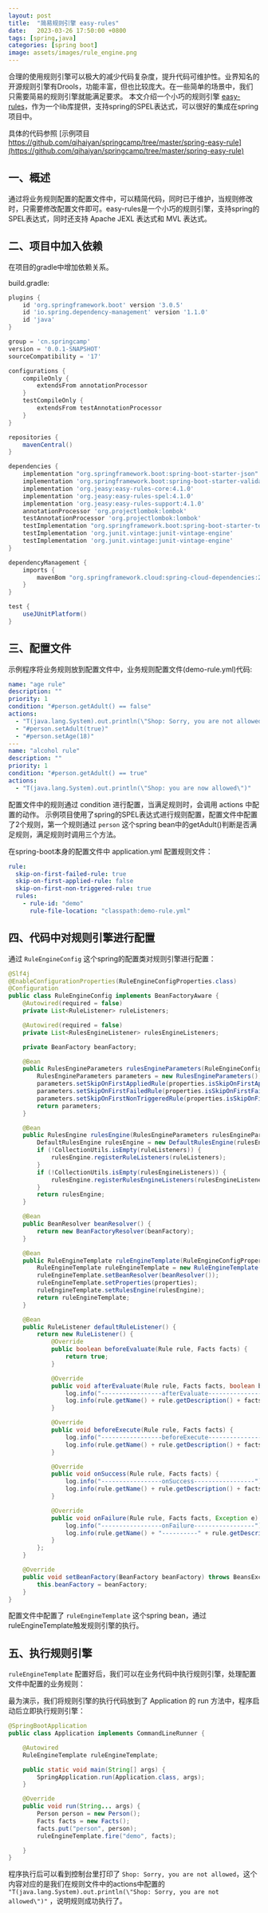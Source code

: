 ```yaml
---
layout: post
title:  "简易规则引擎 easy-rules"
date:   2023-03-26 17:50:00 +0800
tags: [spring,java]
categories: [spring boot]
image: assets/images/rule_engine.png
---
```


合理的使用规则引擎可以极大的减少代码复杂度，提升代码可维护性。业界知名的开源规则引擎有Drools，功能丰富，但也比较庞大。在一些简单的场景中，我们只需要简易的规则引擎就能满足要求。
本文介绍一个小巧的规则引擎 [easy-rules](https://github.com/j-easy/easy-rules)，作为一个lib库提供，支持spring的SPEL表达式，可以很好的集成在spring项目中。

具体的代码参照 [示例项目 https://github.com/qihaiyan/springcamp/tree/master/spring-easy-rule](https://github.com/qihaiyan/springcamp/tree/master/spring-easy-rule)

## 一、概述

通过将业务规则配置的配置文件中，可以精简代码，同时已于维护，当规则修改时，只需要修改配置文件即可。easy-rules是一个小巧的规则引擎，支持spring的SPEL表达式，同时还支持 Apache JEXL 表达式和 MVL 表达式。

## 二、项目中加入依赖

在项目的gradle中增加依赖关系。

build.gradle:

``` groovy
plugins {
    id 'org.springframework.boot' version '3.0.5'
    id 'io.spring.dependency-management' version '1.1.0'
    id 'java'
}

group = 'cn.springcamp'
version = '0.0.1-SNAPSHOT'
sourceCompatibility = '17'

configurations {
    compileOnly {
        extendsFrom annotationProcessor
    }
    testCompileOnly {
        extendsFrom testAnnotationProcessor
    }
}

repositories {
    mavenCentral()
}

dependencies {
    implementation "org.springframework.boot:spring-boot-starter-json"
    implementation 'org.springframework.boot:spring-boot-starter-validation'
    implementation 'org.jeasy:easy-rules-core:4.1.0'
    implementation 'org.jeasy:easy-rules-spel:4.1.0'
    implementation 'org.jeasy:easy-rules-support:4.1.0'
    annotationProcessor 'org.projectlombok:lombok'
    testAnnotationProcessor 'org.projectlombok:lombok'
    testImplementation "org.springframework.boot:spring-boot-starter-test"
    testImplementation 'org.junit.vintage:junit-vintage-engine'
    testImplementation 'org.junit.vintage:junit-vintage-engine'
}

dependencyManagement {
    imports {
        mavenBom "org.springframework.cloud:spring-cloud-dependencies:2022.0.1"
    }
}

test {
    useJUnitPlatform()
}
```

## 三、配置文件

示例程序将业务规则放到配置文件中，业务规则配置文件(demo-rule.yml)代码:

``` yml
name: "age rule"
description: ""
priority: 1
condition: "#person.getAdult() == false"
actions:
  - "T(java.lang.System).out.println(\"Shop: Sorry, you are not allowed\")"
  - "#person.setAdult(true)"
  - "#person.setAge(18)"
---
name: "alcohol rule"
description: ""
priority: 1
condition: "#person.getAdult() == true"
actions:
  - "T(java.lang.System).out.println(\"Shop: you are now allowed\")"
```

配置文件中的规则通过 condition 进行配置，当满足规则时，会调用 actions 中配置的动作。
示例项目使用了spring的SPEL表达式进行规则配置，配置文件中配置了2个规则，第一个规则通过 ```person``` 这个spring bean中的getAdult()判断是否满足规则，满足规则时调用三个方法。

在spring-boot本身的配置文件中 application.yml 配置规则文件：

``` yml
rule:
  skip-on-first-failed-rule: true
  skip-on-first-applied-rule: false
  skip-on-first-non-triggered-rule: true
  rules:
    - rule-id: "demo"
      rule-file-location: "classpath:demo-rule.yml"
```

## 四、代码中对规则引擎进行配置

通过 ```RuleEngineConfig``` 这个spring的配置类对规则引擎进行配置：

```java
@Slf4j
@EnableConfigurationProperties(RuleEngineConfigProperties.class)
@Configuration
public class RuleEngineConfig implements BeanFactoryAware {
    @Autowired(required = false)
    private List<RuleListener> ruleListeners;

    @Autowired(required = false)
    private List<RulesEngineListener> rulesEngineListeners;

    private BeanFactory beanFactory;

    @Bean
    public RulesEngineParameters rulesEngineParameters(RuleEngineConfigProperties properties) {
        RulesEngineParameters parameters = new RulesEngineParameters();
        parameters.setSkipOnFirstAppliedRule(properties.isSkipOnFirstAppliedRule());
        parameters.setSkipOnFirstFailedRule(properties.isSkipOnFirstFailedRule());
        parameters.setSkipOnFirstNonTriggeredRule(properties.isSkipOnFirstNonTriggeredRule());
        return parameters;
    }

    @Bean
    public RulesEngine rulesEngine(RulesEngineParameters rulesEngineParameters) {
        DefaultRulesEngine rulesEngine = new DefaultRulesEngine(rulesEngineParameters);
        if (!CollectionUtils.isEmpty(ruleListeners)) {
            rulesEngine.registerRuleListeners(ruleListeners);
        }
        if (!CollectionUtils.isEmpty(rulesEngineListeners)) {
            rulesEngine.registerRulesEngineListeners(rulesEngineListeners);
        }
        return rulesEngine;
    }

    @Bean
    public BeanResolver beanResolver() {
        return new BeanFactoryResolver(beanFactory);
    }

    @Bean
    public RuleEngineTemplate ruleEngineTemplate(RuleEngineConfigProperties properties, RulesEngine rulesEngine) {
        RuleEngineTemplate ruleEngineTemplate = new RuleEngineTemplate();
        ruleEngineTemplate.setBeanResolver(beanResolver());
        ruleEngineTemplate.setProperties(properties);
        ruleEngineTemplate.setRulesEngine(rulesEngine);
        return ruleEngineTemplate;
    }

    @Bean
    public RuleListener defaultRuleListener() {
        return new RuleListener() {
            @Override
            public boolean beforeEvaluate(Rule rule, Facts facts) {
                return true;
            }

            @Override
            public void afterEvaluate(Rule rule, Facts facts, boolean b) {
                log.info("-----------------afterEvaluate-----------------");
                log.info(rule.getName() + rule.getDescription() + facts.toString());
            }

            @Override
            public void beforeExecute(Rule rule, Facts facts) {
                log.info("-----------------beforeExecute-----------------");
                log.info(rule.getName() + rule.getDescription() + facts.toString());
            }

            @Override
            public void onSuccess(Rule rule, Facts facts) {
                log.info("-----------------onSuccess-----------------");
                log.info(rule.getName() + rule.getDescription() + facts.toString());
            }

            @Override
            public void onFailure(Rule rule, Facts facts, Exception e) {
                log.info("-----------------onFailure-----------------");
                log.info(rule.getName() + "----------" + rule.getDescription() + facts.toString() + e.toString());
            }
        };
    }

    @Override
    public void setBeanFactory(BeanFactory beanFactory) throws BeansException {
        this.beanFactory = beanFactory;
    }
}
```

配置文件中配置了 ```ruleEngineTemplate``` 这个spring bean，通过ruleEngineTemplate触发规则引擎的执行。

## 五、执行规则引擎

```ruleEngineTemplate``` 配置好后，我们可以在业务代码中执行规则引擎，处理配置文件中配置的业务规则：

最为演示，我们将规则引擎的执行代码放到了 Application 的 run 方法中，程序启动后立即执行规则引擎：

```java
@SpringBootApplication
public class Application implements CommandLineRunner {

    @Autowired
    RuleEngineTemplate ruleEngineTemplate;

    public static void main(String[] args) {
        SpringApplication.run(Application.class, args);
    }

    @Override
    public void run(String... args) {
        Person person = new Person();
        Facts facts = new Facts();
        facts.put("person", person);
        ruleEngineTemplate.fire("demo", facts);

    }
}
```

程序执行后可以看到控制台里打印了 ```Shop: Sorry, you are not allowed```，这个内容对应的是我们在规则文件中的actions中配置的 ```"T(java.lang.System).out.println(\"Shop: Sorry, you are not allowed\")"``` ，说明规则成功执行了。
